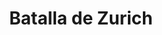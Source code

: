 ﻿---
title: "Batalla de Zurich"
permalink: periodes_620.html
layout: periode
dataInici: 1799-09-25
dataFi: 1799-09-26
sidebar: periodes
pares:
  - 618:
    title: "Segunda Coalición"
    dataInici: "(1798)"
    dataFi: "(1802)"

fills:
jocsPrincipals:
jocsEscenaris:
  - title: "Zürich 1799"
    bggId: 9865

jocsEpoca:
  - title: "Early Glories"
    bggId: 223669
    escenari: "Zurich"
    dataInici: 
    dataFi: 

jocsEpocaEscenaris:
---
